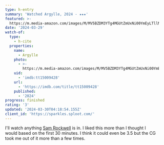```yaml
---
type: h-entry
summary: 'Watched Argylle, 2024 - ★★★'
featured: >-
  https://m.media-amazon.com/images/M/MV5BZDM3YTg4MGUtZmUxNi00YmEyLTllNTctNjYyNjZlZGViNmFhXkEyXkFqcGdeQXVyMTUzMTg2ODkz._V1_SX300.jpg
date: '2024-03-29'
watch-of:
  type:
    - h-cite
  properties:
    name:
      - Argylle
    photo:
      - >-
        https://m.media-amazon.com/images/M/MV5BZDM3YTg4MGUtZmUxNi00YmEyLTllNTctNjYyNjZlZGViNmFhXkEyXkFqcGdeQXVyMTUzMTg2ODkz._V1_SX300.jpg
    uid:
      - 'imdb:tt15009428'
    url:
      - 'https://imdb.com/title/tt15009428'
    published:
      - '2024'
progress: finished
rating: '3'
updated: '2024-03-30T04:18:54.155Z'
client_id: 'https://sparkles.sploot.com/'
---
```

I'll watch anything [Sam Rockwell](https://imdb.com/name/nm0005377/) is in. I liked this more than I thought I would based on the first 30 minutes. I think it could even be 3.5 but the CG took me out of it more than a few times.
